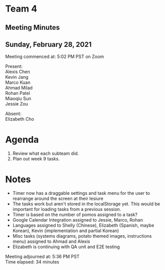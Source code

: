 # Team 4
## Meeting Minutes
## Sunday, February 28, 2021

Meeting commenced at: 5:02 PM PST on Zoom

Present:  
Alexis Chen  
Kevin Jang  
Marco Kuan  
Ahmad Milad  
Rohan Patel  
Miaoqiu Sun  
Jessie Zou  

Absent:  
Elizabeth Cho  

# Agenda
1. Review what each subteam did.
2. Plan out week 9 tasks.

# Notes
- Timer now has a draggable settings and task menu for the user to rearrange around the screen at their lesiure
- The tasks work but aren't stored in the localStorage yet. This would be important for loading tasks from a previous session.
- Timer is based on the number of pomos assigned to a task? 
- Google Calendar Integration assigned to Jessie, Marco, Rohan
- Languages assigned to Shelly (Chinese), Elizabeth (Spanish, maybe Korean), Kevin (implementation and partial Korean)
- Misc tasks (systems diagrams, potato themed images, instructions menu) assigned to Ahmad and Alexis
- Elizabeth is continuing with QA unit and E2E testing  

Meeting adjourned at: 5:36 PM PST  
Time elapsed: 34 minutes
